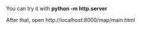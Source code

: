You can try it with **python -m http.server**

After that, open http://localhost:8000/map/main.html

